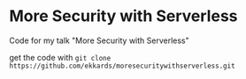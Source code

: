 # More Security with Serverless
Code for my talk "More Security with Serverless"

get the code with ```git clone https://github.com/ekkards/moresecuritywithserverless.git```

